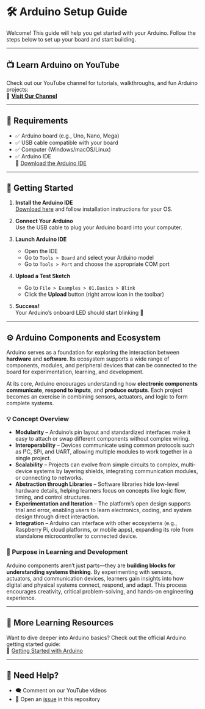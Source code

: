 # 🛠️ Arduino Setup Guide

Welcome! This guide will help you get started with your Arduino. Follow the steps below to set up your board and start building.

---

## 📺 Learn Arduino on YouTube  
Check out our YouTube channel for tutorials, walkthroughs, and fun Arduino projects:  
🔗 [**Visit Our Channel**](https://www.youtube.com/channel/UCOv_iZCx4CW5Y9S8YzXDdgg)

---

## 🧰 Requirements

- ✅ Arduino board (e.g., Uno, Nano, Mega)
- ✅ USB cable compatible with your board
- ✅ Computer (Windows/macOS/Linux)
- ✅ Arduino IDE  
  🔗 [Download the Arduino IDE](https://www.arduino.cc/en/software)

---

## 🚀 Getting Started

1. **Install the Arduino IDE**  
   [Download here](https://www.arduino.cc/en/software) and follow installation instructions for your OS.

2. **Connect Your Arduino**  
   Use the USB cable to plug your Arduino board into your computer.

3. **Launch Arduino IDE**  
   - Open the IDE  
   - Go to `Tools > Board` and select your Arduino model  
   - Go to `Tools > Port` and choose the appropriate COM port  

4. **Upload a Test Sketch**  
   - Go to `File > Examples > 01.Basics > Blink`  
   - Click the **Upload** button (right arrow icon in the toolbar)  

5. **Success!**  
   Your Arduino’s onboard LED should start blinking 🎉  

---

## ⚙️ Arduino Components and Ecosystem

Arduino serves as a foundation for exploring the interaction between **hardware** and **software**. Its ecosystem supports a wide range of components, modules, and peripheral devices that can be connected to the board for experimentation, learning, and development.

At its core, Arduino encourages understanding how **electronic components communicate**, **respond to inputs**, and **produce outputs**. Each project becomes an exercise in combining sensors, actuators, and logic to form complete systems.

### 💡 Concept Overview

- **Modularity** – Arduino’s pin layout and standardized interfaces make it easy to attach or swap different components without complex wiring.  
- **Interoperability** – Devices communicate using common protocols such as I²C, SPI, and UART, allowing multiple modules to work together in a single project.  
- **Scalability** – Projects can evolve from simple circuits to complex, multi-device systems by layering shields, integrating communication modules, or connecting to networks.  
- **Abstraction through Libraries** – Software libraries hide low-level hardware details, helping learners focus on concepts like logic flow, timing, and control structures.  
- **Experimentation and Iteration** – The platform’s open design supports trial and error, enabling users to learn electronics, coding, and system design through direct interaction.  
- **Integration** – Arduino can interface with other ecosystems (e.g., Raspberry Pi, cloud platforms, or mobile apps), expanding its role from standalone microcontroller to connected device.  

### 🧠 Purpose in Learning and Development

Arduino components aren’t just parts—they are **building blocks for understanding systems thinking**. By experimenting with sensors, actuators, and communication devices, learners gain insights into how digital and physical systems connect, respond, and adapt. This process encourages creativity, critical problem-solving, and hands-on engineering experience.

---

## 📘 More Learning Resources

Want to dive deeper into Arduino basics? Check out the official Arduino getting started guide:  
🔗 [Getting Started with Arduino](https://docs.arduino.cc/learn/starting-guide/getting-started-arduino/)

---

## 💬 Need Help?

- 🗨️ Comment on our YouTube videos  
- 🐞 Open an [issue](https://github.com/) in this repository
